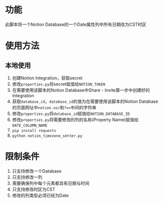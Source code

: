 # 功能

此脚本将一个Notion Database的一个Date属性列中所有日期改为CST时区

# 使用方法

## 本地使用

1. 创建Notion Integration，获取secret
2. 修改`properties.py`将secret赋值给`NOTION_TOKEN`
3. 在需要使用该脚本的Notion Database中Share - Invite第一步中创建好的Integration
4. 获取`database_id`，`database_id`的值为在需要使用该脚本的Notion Database的页面网址中`notion.so/`和`?v=`中间的字符串
5. 修改`properties.py`将`database_id`赋值给`NOTION_DATABASE_ID`
6. 修改`properties.py`将需要修改的列的名称(Property Name)赋值给`DATE_COLUMN_NAME`
7. `pip install requests`
8. `python notion_timezone_setter.py`

# 限制条件

1. 只支持修改一个Database
2. 只支持修改一列
3. 需要确保列中每个元素都具有日期与时间
4. 只支持修改时区为CST
5. 修改的列类型必须已经为Date